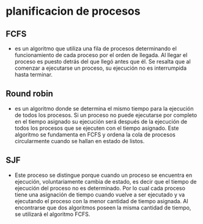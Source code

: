 # planificacion de procesos 
## FCFS
- es un algoritmo que utiliza una fila de procesos determinando el funcionamiento de cada proceso por el orden de llegada. Al llegar el proceso es puesto detrás del que llegó antes que él. Se resalta que al comenzar a ejecutarse un proceso, su ejecución no es interrumpida hasta terminar.
## Round robin
- es un algoritmo donde se determina el mismo tiempo para la ejecución de todos los procesos. Si un proceso no puede ejecutarse por completo en el tiempo asignado su ejecución será después de la ejecución de todos los procesos que se ejecuten con el tiempo asignado. Este algoritmo se fundamenta en FCFS y ordena la cola de procesos circularmente cuando se hallan en estado de listos.
## SJF
- Este proceso se distingue porque cuando un proceso se encuentra en ejecución, voluntariamente cambia de estado, es decir que el tiempo de ejecución del proceso no es determinado. Por lo cual cada proceso tiene una asignación de tiempo cuando vuelve a ser ejecutado y va ejecutando el proceso con la menor cantidad de tiempo asignada. Al encontrarse que dos algoritmos poseen la misma cantidad de tiempo, se utilizará el algoritmo FCFS.